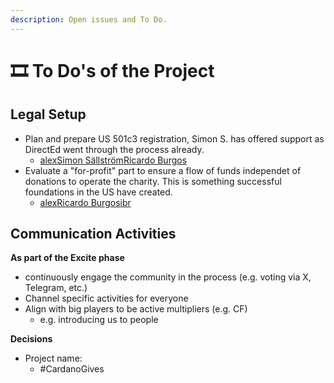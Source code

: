 ```yaml
---
description: Open issues and To Do.
---
```


# 🎞 To Do's of the Project

## Legal Setup

* Plan and prepare US 501c3 registration, Simon S. has offered support as DirectEd went through the process already.
  * [alex](https://app.gitbook.com/u/w3vIzRCEIpUPUW1ycxQqUAVhFLG3 "mention")[Simon Sällström](https://app.gitbook.com/u/BmeOtYxEI6WI4xyAdkRRlrIuIi82 "mention")[Ricardo Burgos](https://app.gitbook.com/u/zMDs1ZDkDHcRlHqHTAAnCOrjK1A3 "mention")
* Evaluate a "for-profit" part to ensure a flow of funds independet of donations to operate the charity. This is something successful foundations in the US have created.
  * [alex](https://app.gitbook.com/u/w3vIzRCEIpUPUW1ycxQqUAVhFLG3 "mention")[Ricardo Burgos](https://app.gitbook.com/u/zMDs1ZDkDHcRlHqHTAAnCOrjK1A3 "mention")[ibr](https://app.gitbook.com/u/NGaSeir8NdaXEYXlUluBtVdy2DH3 "mention")

## Communication Activities

**As part of the Excite phase**

* continuously engage the community in the process (e.g. voting via X, Telegram, etc.)
* Channel specific activities for everyone
* Align with big players to be active multipliers (e.g. CF)
  * e.g. introducing us to people

**Decisions**

* Project name:
  * \#CardanoGives
